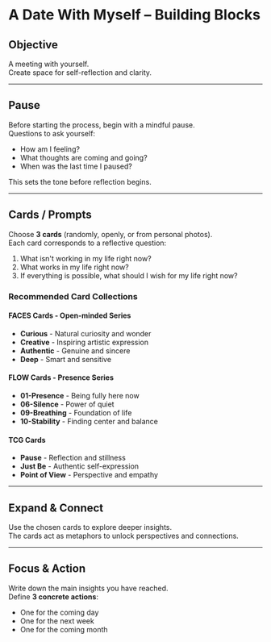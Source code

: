 # A Date With Myself – Building Blocks

## Objective
A meeting with yourself.  
Create space for self-reflection and clarity.

---

## Pause
Before starting the process, begin with a mindful pause.  
Questions to ask yourself:
- How am I feeling?  
- What thoughts are coming and going?  
- When was the last time I paused?

This sets the tone before reflection begins.

---

## Cards / Prompts
Choose **3 cards** (randomly, openly, or from personal photos).  
Each card corresponds to a reflective question:

1. What isn't working in my life right now?  
2. What works in my life right now?  
3. If everything is possible, what should I wish for my life right now?

### Recommended Card Collections

#### FACES Cards - Open-minded Series
- **Curious** - Natural curiosity and wonder
- **Creative** - Inspiring artistic expression  
- **Authentic** - Genuine and sincere
- **Deep** - Smart and sensitive

#### FLOW Cards - Presence Series
- **01-Presence** - Being fully here now
- **06-Silence** - Power of quiet
- **09-Breathing** - Foundation of life
- **10-Stability** - Finding center and balance

#### TCG Cards
- **Pause** - Reflection and stillness
- **Just Be** - Authentic self-expression
- **Point of View** - Perspective and empathy

---

## Expand & Connect
Use the chosen cards to explore deeper insights.  
The cards act as metaphors to unlock perspectives and connections.

---

## Focus & Action
Write down the main insights you have reached.  
Define **3 concrete actions**:
- One for the coming day  
- One for the next week  
- One for the coming month
